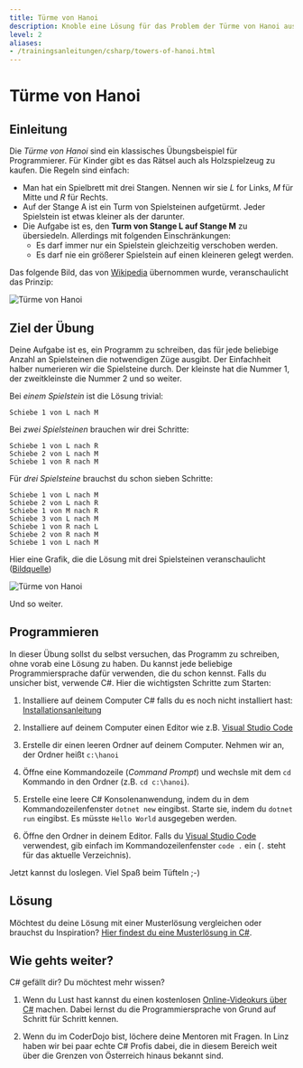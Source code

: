 ```yaml
---
title: Türme von Hanoi
description: Knoble eine Lösung für das Problem der Türme von Hanoi aus
level: 2
aliases:
- /trainingsanleitungen/csharp/towers-of-hanoi.html
---
```


# Türme von Hanoi

## Einleitung

Die *Türme von Hanoi* sind ein klassisches Übungsbeispiel für Programmierer. Für Kinder gibt es das Rätsel auch als Holzspielzeug zu kaufen. Die Regeln sind einfach:

* Man hat ein Spielbrett mit drei Stangen. Nennen wir sie *L* for Links, *M* für Mitte und *R* für Rechts.
* Auf der Stange A ist ein Turm von Spielsteinen aufgetürmt. Jeder Spielstein ist etwas kleiner als der darunter.
* Die Aufgabe ist es, den **Turm von Stange L auf Stange M** zu übersiedeln. Allerdings mit folgenden Einschränkungen:
  * Es darf immer nur ein Spielstein gleichzeitig verschoben werden.
  * Es darf nie ein größerer Spielstein auf einen kleineren gelegt werden.

Das folgende Bild, das von [Wikipedia](https://de.wikipedia.org/wiki/T%C3%BCrme_von_Hanoi#/media/File:Tower_of_Hanoi_4.gif) übernommen wurde, veranschaulicht das Prinzip: 

![Türme von Hanoi](https://upload.wikimedia.org/wikipedia/commons/6/60/Tower_of_Hanoi_4.gif)

## Ziel der Übung

Deine Aufgabe ist es, ein Programm zu schreiben, das für jede beliebige Anzahl an Spielsteinen die notwendigen Züge ausgibt. Der Einfachheit halber numerieren wir die Spielsteine durch. Der kleinste hat die Nummer 1, der zweitkleinste die Nummer 2 und so weiter.

Bei *einem Spielstein* ist die Lösung trivial: 

```shell
Schiebe 1 von L nach M
```

Bei *zwei Spielsteinen* brauchen wir drei Schritte:

```shell
Schiebe 1 von L nach R
Schiebe 2 von L nach M
Schiebe 1 von R nach M
```

Für *drei Spielsteine* brauchst du schon sieben Schritte:

```shell
Schiebe 1 von L nach M
Schiebe 2 von L nach R
Schiebe 1 von M nach R
Schiebe 3 von L nach M
Schiebe 1 von R nach L
Schiebe 2 von R nach M
Schiebe 1 von L nach M
```

Hier eine Grafik, die die Lösung mit drei Spielsteinen veranschaulicht ([Bildquelle](http://www.scalingbits.com/java/javakurs1/methoden/rekursion))

![Türme von Hanoi](http://www.scalingbits.com/sites/default/files/4hanoi.png)

Und so weiter.

## Programmieren

In dieser Übung sollst du selbst versuchen, das Programm zu schreiben, ohne vorab eine Lösung zu haben. Du kannst jede beliebige Programmiersprache dafür verwenden, die du schon kennst. Falls du unsicher bist, verwende C#. Hier die wichtigsten Schritte zum Starten:

1. Installiere auf deinem Computer C# falls du es noch nicht installiert hast: [Installationsanleitung](https://www.microsoft.com/net/core#windows)

1. Installiere auf deinem Computer einen Editor wie z.B. [Visual Studio Code](http://code.visualstudio.com)

1. Erstelle dir einen leeren Ordner auf deinem Computer. Nehmen wir an, der Ordner heißt `c:\hanoi`

1. Öffne eine Kommandozeile (*Command Prompt*) und wechsle mit dem `cd` Kommando in den Ordner (z.B. `cd c:\hanoi`).

1. Erstelle eine leere C# Konsolenanwendung, indem du in dem Kommandozeilenfenster `dotnet new` eingibst. Starte sie, indem du `dotnet run` eingibst. Es müsste `Hello World` ausgegeben werden.

1. Öffne den Ordner in deinem Editor. Falls du [Visual Studio Code](http://code.visualstudio.com) verwendest, gib einfach im Kommandozeilenfenster `code .` ein (`.` steht für das aktuelle Verzeichnis).

Jetzt kannst du loslegen. Viel Spaß beim Tüfteln ;-)

## Lösung

Möchtest du deine Lösung mit einer Musterlösung vergleichen oder brauchst du Inspiration? [Hier findest du eine Musterlösung in C#](https://github.com/coderdojo-linz/coderdojo-linz.github.io/blob/master/trainingsanleitungen/csharp/towers-of-hanoi/Program.cs).


## Wie gehts weiter?

C# gefällt dir? Du möchtest mehr wissen?

1. Wenn du Lust hast kannst du einen kostenlosen [Online-Videokurs über C#](https://mva.microsoft.com/de-de/training-courses/programmieren-f-r-beginner-mit-c--10140?l=JqnuG5A6_9704984382) machen. Dabei lernst du die Programmiersprache von Grund auf Schritt für Schritt kennen.

2. Wenn du im CoderDojo bist, löchere deine Mentoren mit Fragen. In Linz haben wir bei paar echte C# Profis dabei, die in diesem Bereich weit über die Grenzen von Österreich hinaus bekannt sind.
